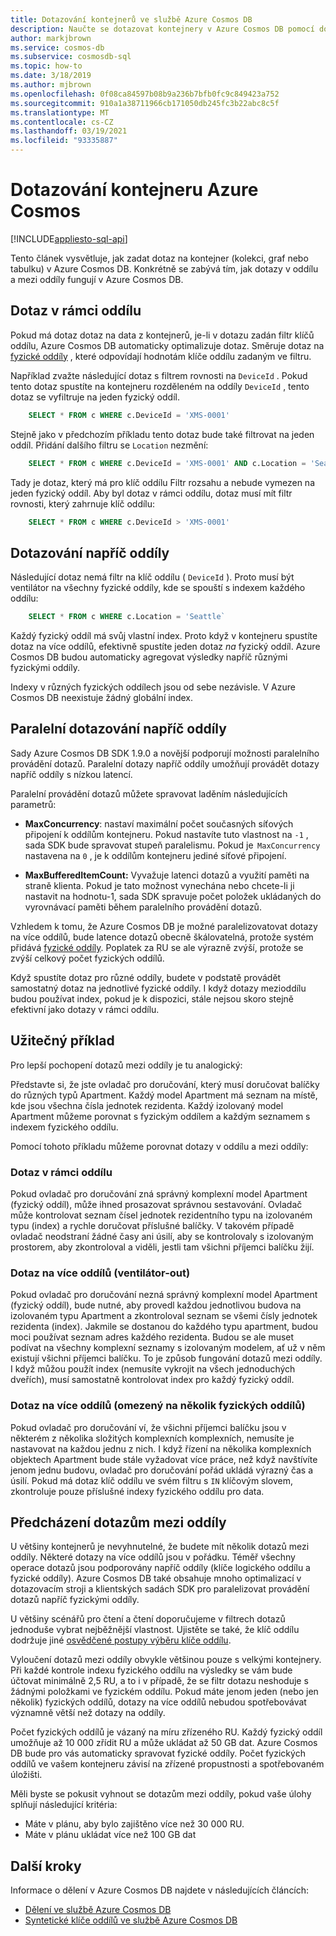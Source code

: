 ```yaml
---
title: Dotazování kontejnerů ve službě Azure Cosmos DB
description: Naučte se dotazovat kontejnery v Azure Cosmos DB pomocí dotazů v oddílu a mezi oddíly.
author: markjbrown
ms.service: cosmos-db
ms.subservice: cosmosdb-sql
ms.topic: how-to
ms.date: 3/18/2019
ms.author: mjbrown
ms.openlocfilehash: 0f08ca84597b08b9a236b7bfb0fc9c849423a752
ms.sourcegitcommit: 910a1a38711966cb171050db245fc3b22abc8c5f
ms.translationtype: MT
ms.contentlocale: cs-CZ
ms.lasthandoff: 03/19/2021
ms.locfileid: "93335887"
---
```

# <a name="query-an-azure-cosmos-container"></a>Dotazování kontejneru Azure Cosmos
[!INCLUDE[appliesto-sql-api](includes/appliesto-sql-api.md)]

Tento článek vysvětluje, jak zadat dotaz na kontejner (kolekci, graf nebo tabulku) v Azure Cosmos DB. Konkrétně se zabývá tím, jak dotazy v oddílu a mezi oddíly fungují v Azure Cosmos DB.

## <a name="in-partition-query"></a>Dotaz v rámci oddílu

Pokud má dotaz dotaz na data z kontejnerů, je-li v dotazu zadán filtr klíčů oddílu, Azure Cosmos DB automaticky optimalizuje dotaz. Směruje dotaz na [fyzické oddíly](partitioning-overview.md#physical-partitions) , které odpovídají hodnotám klíče oddílu zadaným ve filtru.

Například zvažte následující dotaz s filtrem rovnosti na `DeviceId` . Pokud tento dotaz spustíte na kontejneru rozděleném na oddíly `DeviceId` , tento dotaz se vyfiltruje na jeden fyzický oddíl.

```sql
    SELECT * FROM c WHERE c.DeviceId = 'XMS-0001'
```

Stejně jako v předchozím příkladu tento dotaz bude také filtrovat na jeden oddíl. Přidání dalšího filtru se `Location` nezmění:

```sql
    SELECT * FROM c WHERE c.DeviceId = 'XMS-0001' AND c.Location = 'Seattle'
```

Tady je dotaz, který má pro klíč oddílu Filtr rozsahu a nebude vymezen na jeden fyzický oddíl. Aby byl dotaz v rámci oddílu, dotaz musí mít filtr rovnosti, který zahrnuje klíč oddílu:

```sql
    SELECT * FROM c WHERE c.DeviceId > 'XMS-0001'
```

## <a name="cross-partition-query"></a>Dotazování napříč oddíly

Následující dotaz nemá filtr na klíč oddílu ( `DeviceId` ). Proto musí být ventilátor na všechny fyzické oddíly, kde se spouští s indexem každého oddílu:

```sql
    SELECT * FROM c WHERE c.Location = 'Seattle`
```

Každý fyzický oddíl má svůj vlastní index. Proto když v kontejneru spustíte dotaz na více oddílů, efektivně spustíte jeden dotaz *na* fyzický oddíl. Azure Cosmos DB budou automaticky agregovat výsledky napříč různými fyzickými oddíly.

Indexy v různých fyzických oddílech jsou od sebe nezávisle. V Azure Cosmos DB neexistuje žádný globální index.

## <a name="parallel-cross-partition-query"></a>Paralelní dotazování napříč oddíly

Sady Azure Cosmos DB SDK 1.9.0 a novější podporují možnosti paralelního provádění dotazů. Paralelní dotazy napříč oddíly umožňují provádět dotazy napříč oddíly s nízkou latencí.

Paralelní provádění dotazů můžete spravovat laděním následujících parametrů:

- **MaxConcurrency**: nastaví maximální počet současných síťových připojení k oddílům kontejneru. Pokud nastavíte tuto vlastnost na `-1` , sada SDK bude spravovat stupeň paralelismu. Pokud je  `MaxConcurrency` nastavena na `0` , je k oddílům kontejneru jediné síťové připojení.

- **MaxBufferedItemCount:** Vyvažuje latenci dotazů a využití paměti na straně klienta. Pokud je tato možnost vynechána nebo chcete-li ji nastavit na hodnotu-1, sada SDK spravuje počet položek ukládaných do vyrovnávací paměti během paralelního provádění dotazů.

Vzhledem k tomu, že Azure Cosmos DB je možné paralelizovatovat dotazy na více oddílů, bude latence dotazů obecně škálovatelná, protože systém přidává [fyzické oddíly](partitioning-overview.md#physical-partitions). Poplatek za RU se ale výrazně zvýší, protože se zvýší celkový počet fyzických oddílů.

Když spustíte dotaz pro různé oddíly, budete v podstatě provádět samostatný dotaz na jednotlivé fyzické oddíly. I když dotazy mezioddílu budou používat index, pokud je k dispozici, stále nejsou skoro stejně efektivní jako dotazy v rámci oddílu.

## <a name="useful-example"></a>Užitečný příklad

Pro lepší pochopení dotazů mezi oddíly je tu analogický:

Představte si, že jste ovladač pro doručování, který musí doručovat balíčky do různých typů Apartment. Každý model Apartment má seznam na místě, kde jsou všechna čísla jednotek rezidenta. Každý izolovaný model Apartment můžeme porovnat s fyzickým oddílem a každým seznamem s indexem fyzického oddílu.

Pomocí tohoto příkladu můžeme porovnat dotazy v oddílu a mezi oddíly:

### <a name="in-partition-query"></a>Dotaz v rámci oddílu

Pokud ovladač pro doručování zná správný komplexní model Apartment (fyzický oddíl), může ihned prosazovat správnou sestavování. Ovladač může kontrolovat seznam čísel jednotek rezidentního typu na izolovaném typu (index) a rychle doručovat příslušné balíčky. V takovém případě ovladač neodstraní žádné časy ani úsilí, aby se kontrolovaly s izolovaným prostorem, aby zkontroloval a viděli, jestli tam všichni příjemci balíčku žijí.

### <a name="cross-partition-query-fan-out"></a>Dotaz na více oddílů (ventilátor-out)

Pokud ovladač pro doručování nezná správný komplexní model Apartment (fyzický oddíl), bude nutné, aby provedl každou jednotlivou budova na izolovaném typu Apartment a zkontroloval seznam se všemi čísly jednotek rezidenta (index). Jakmile se dostanou do každého typu apartment, budou moci používat seznam adres každého rezidenta. Budou se ale muset podívat na všechny komplexní seznamy s izolovaným modelem, ať už v něm existují všichni příjemci balíčku. To je způsob fungování dotazů mezi oddíly. I když můžou použít index (nemusíte vykrojit na všech jednoduchých dveřích), musí samostatně kontrolovat index pro každý fyzický oddíl.

### <a name="cross-partition-query-scoped-to-only-a-few-physical-partitions"></a>Dotaz na více oddílů (omezený na několik fyzických oddílů)

Pokud ovladač pro doručování ví, že všichni příjemci balíčku jsou v některém z několika složitých komplexních komplexních, nemusíte je nastavovat na každou jednu z nich. I když řízení na několika komplexních objektech Apartment bude stále vyžadovat více práce, než když navštívíte jenom jednu budovu, ovladač pro doručování pořád ukládá výrazný čas a úsilí. Pokud má dotaz klíč oddílu ve svém filtru s `IN` klíčovým slovem, zkontroluje pouze příslušné indexy fyzického oddílu pro data.

## <a name="avoiding-cross-partition-queries"></a>Předcházení dotazům mezi oddíly

U většiny kontejnerů je nevyhnutelné, že budete mít několik dotazů mezi oddíly. Některé dotazy na více oddílů jsou v pořádku. Téměř všechny operace dotazů jsou podporovány napříč oddíly (klíče logického oddílu a fyzické oddíly). Azure Cosmos DB také obsahuje mnoho optimalizací v dotazovacím stroji a klientských sadách SDK pro paralelizovat provádění dotazů napříč fyzickými oddíly.

U většiny scénářů pro čtení a čtení doporučujeme v filtrech dotazů jednoduše vybrat nejběžnější vlastnost. Ujistěte se také, že klíč oddílu dodržuje jiné [osvědčené postupy výběru klíče oddílu](partitioning-overview.md#choose-partitionkey).

Vyloučení dotazů mezi oddíly obvykle většinou pouze s velkými kontejnery. Při každé kontrole indexu fyzického oddílu na výsledky se vám bude účtovat minimálně 2,5 RU, a to i v případě, že se filtr dotazu neshoduje s žádnými položkami ve fyzickém oddílu. Pokud máte jenom jeden (nebo jen několik) fyzických oddílů, dotazy na více oddílů nebudou spotřebovávat významně větší než dotazy na oddíly.

Počet fyzických oddílů je vázaný na míru zřízeného RU. Každý fyzický oddíl umožňuje až 10 000 zřídit RU a může ukládat až 50 GB dat. Azure Cosmos DB bude pro vás automaticky spravovat fyzické oddíly. Počet fyzických oddílů ve vašem kontejneru závisí na zřízené propustnosti a spotřebovaném úložišti.

Měli byste se pokusit vyhnout se dotazům mezi oddíly, pokud vaše úlohy splňují následující kritéria:
- Máte v plánu, aby bylo zajištěno více než 30 000 RU.
- Máte v plánu ukládat více než 100 GB dat

## <a name="next-steps"></a>Další kroky

Informace o dělení v Azure Cosmos DB najdete v následujících článcích:

- [Dělení ve službě Azure Cosmos DB](partitioning-overview.md)
- [Syntetické klíče oddílů ve službě Azure Cosmos DB](synthetic-partition-keys.md)
